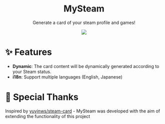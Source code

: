 <h1 align="center">MySteam</h1>
<div align="center">Generate a card of your steam profile and games!</div>

<p align="center">
    <a href="https://my-steam.suzuki3.jp/">
        <img src="https://my-steam.suzuki3.jp/api/card?id=76561199481414496" />
    </a>
</p>

# ✨ Features
- **Dynamic**: The card content will be dynamically generated according to your Steam status.
- **i18n**: Support multiple languages (English, Japanese)

# 🙏 Special Thanks
Inspired by [yuyinws/steam-card](https://github.com/yuyinws/steam-card) - MySteam was developed with the aim of extending the functionality of this project